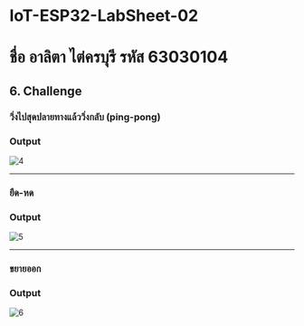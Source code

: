 # IoT-ESP32-LabSheet-02

# ชื่อ อาลิตา ไต่ครบุรี รหัส 63030104

## 6. Challenge
### วิ่งไปสุดปลายทางแล้ววิ่งกลับ (ping-pong)
### Output

![4](https://user-images.githubusercontent.com/110808520/194917085-ff78eed7-bab9-4a2e-a227-f1453144d265.jpg)

---
### ยืด-หด
### Output

![5](https://user-images.githubusercontent.com/110808520/194917139-3128bfc1-7988-41cb-a50c-b06b0160ab45.jpg)

---
### ขยายออก
### Output

![6](https://user-images.githubusercontent.com/110808520/194917309-cbb8955d-3c9c-472b-82ea-220657be19ac.jpg)
